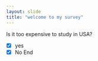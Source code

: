 ```yaml
---
layout: slide
title: "welcome to my survey"
---
```

Is it too expensive to study in USA?
- [x] yes
- [x] No
End
